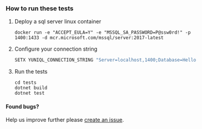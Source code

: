 ﻿### How to run these tests

1. Deploy a sql server linux container
	
	```console
	docker run -e "ACCEPT_EULA=Y" -e "MSSQL_SA_PASSWORD=P@ssw0rd!" -p 1400:1433 -d mcr.microsoft.com/mssql/server:2017-latest
	```

2. Configure your connection string

	```bash
	SETX YUNIQL_CONNECTION_STRING "Server=localhost,1400;Database=HelloYuniqlDb;User Id=SA;Password=P@ssw0rd!"
	```

3. Run the tests
	
	```console
	cd tests
	dotnet build
	dotnet test
	```
#### Found bugs?
Help us improve further please [create an issue](https://github.com/rdagumampan/yuniql/issues/new).